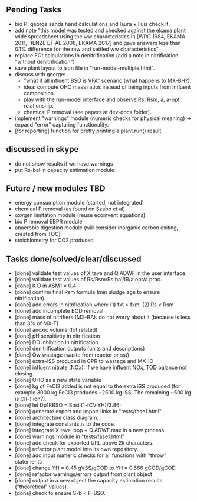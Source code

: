 ## Pending Tasks
  - bio P: george sends hand calculations and laura + lluís check it.
  - add note
    "this model was tested and checked against the ekama plant wide spreadsheet
    using the ww characteristics in [WRC 1984, EKAMA 2011, HENZE ET AL 2008,
    EKAMA 2017] and gave answers less than 0.1% difference for the raw and settled ww characteristics"
  - replace FOt calculations in denitrification (add a note in nitrification "without denitrification")
  - save plant layout to json file in "run-model-multiple.html".
  - discuss with george:
    - "what if all influent BSO is VFA" scenario (what happens to MX-BH?).
    - idea: compute OHO mass ratios instead of being inputs from influent
      composition.
    - play with the run-model interface and observe Rs, Rsm, a, a-opt
      relationship.
    - chemical P removal (see papers at dev-docs folder).
  - implement "warnings" module (numeric checks for physical meaning) -> expand
    "error" capturing functionality.
  - [for reporting] function for pretty printing a plant.run() result.

## discussed in skype
  - do not show results if we have warnings
  - put Rs-bal in capacity estimation module

## Future / new modules TBD
  - energy consumption module (started, not integrated)
  - chemical P removal (as found on Szabo et al)
  - oxygen limitation module (reuse ecoinvent equations)
  - bio P removal EBPR module
  - anaerobic digestion module (will consider inorganic carbon exiting, created
    from TOC)
  - stoichiometry for CO2 produced

## Tasks done/solved/clear/discussed
  - [done] validate test values of X.tave and Q.ADWF in the user interface.
  - [done] validate test values of Rs/Rsm/Rs.bal/IR/a.opt/a.prac.
  - [done] K.O in ASM1 = 0.4
  - [done] confirm final Rsm formula (min sludge age to ensure nitrification).
  - [done] add errors in nitrification when: (1) fxt > fxm, (2) Rs < Rsm
  - [done] add incomplete BOD removal
  - [done] mass of nitrifiers (MX-BA): do not worry about it (because is less than 3% of MX-T)
  - [done] anoxic volume (fxt related)
  - [done] pH sensitivity in nitrification
  - [done] DO inhibition in nitrification
  - [done] denitrification outputs (units and descriptions)
  - [done] Qw wastage (waste from reactor or sst)
  - [done] extra-iSS produced in CPR to wastage and MX-IO
  - [done] influent nitrate (NOx): if we have influent NOx, TOD balance not closing.
  - [done] OHO as a new state variable
  - [done] kg of FeCl3 added is not equal to the extra iSS produced (for
    example 3000 kg FeCl3 produces ~2500 kg iSS. The remaining ~500 kg is Cl(-) ion?).
  - [done] let Dp1RBSO = Sbsi·(1-fCV·YH)/2.86;
  - [done] generate export and import links in "tests/fase1.html"
  - [done] architecture class diagram.
  - [done] integrate constants.js to the code.
  - [done] integrate X.tave loop + Q.ADWF.max in a new process.
  - [done] warnings module in "tests/fase1.html"
  - [done] add check for exported URL above 2k characters.
  - [done] refactor plant model into its own repository.
  - [done] add input numeric checks for all functions with "throw" statements
  - [done] change YH = 0.45 gVSS/gCOD to YH = 0.666 gCOD/gCOD
  - [done] refactor warnings/errors output from plant object
  - [done] output in a new object the capacity estimation results ("theoretical" values).
  - [done] check to ensure S-b < F-BSO.
